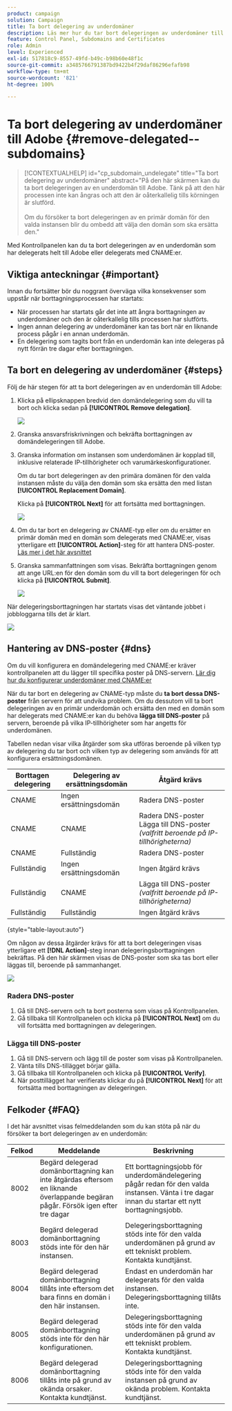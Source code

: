 ```yaml
---
product: campaign
solution: Campaign
title: Ta bort delegering av underdomäner
description: Läs mer hur du tar bort delegeringen av underdomäner till Adobe.
feature: Control Panel, Subdomains and Certificates
role: Admin
level: Experienced
exl-id: 517818c9-8557-49fd-b49c-b98b60e48f1c
source-git-commit: a3485766791387bd9422b4f29daf86296efafb98
workflow-type: tm+mt
source-wordcount: '821'
ht-degree: 100%

---
```


# Ta bort delegering av underdomäner till Adobe {#remove-delegated--subdomains}

>[!CONTEXTUALHELP]
>id="cp_subdomain_undelegate"
>title="Ta bort delegering av underdomäner"
>abstract="På den här skärmen kan du ta bort delegeringen av en underdomän till Adobe. Tänk på att den här processen inte kan ångras och att den är oåterkallelig tills körningen är slutförd.<br><br>Om du försöker ta bort delegeringen av en primär domän för den valda instansen blir du ombedd att välja den domän som ska ersätta den."

Med Kontrollpanelen kan du ta bort delegeringen av en underdomän som har delegerats helt till Adobe eller delegerats med CNAME:er.

## Viktiga anteckningar {#important}

Innan du fortsätter bör du noggrant överväga vilka konsekvenser som uppstår när borttagningsprocessen har startats:

* När processen har startats går det inte att ångra borttagningen av underdomäner och den är oåterkallelig tills processen har slutförts.
* Ingen annan delegering av underdomäner kan tas bort när en liknande process pågår i en annan underdomän.
* En delegering som tagits bort från en underdomän kan inte delegeras på nytt förrän tre dagar efter borttagningen.

## Ta bort en delegering av underdomäner {#steps}

Följ de här stegen för att ta bort delegeringen av en underdomän till Adobe:

1. Klicka på ellipsknappen bredvid den domändelegering som du vill ta bort och klicka sedan på **[!UICONTROL Remove delegation]**.

   ![](assets/undelegate-subdomain.png)

1. Granska ansvarsfriskrivningen och bekräfta borttagningen av domändelegeringen till Adobe.

1. Granska information om instansen som underdomänen är kopplad till, inklusive relaterade IP-tillhörigheter och varumärkeskonfigurationer.

   Om du tar bort delegeringen av den primära domänen för den valda instansen måste du välja den domän som ska ersätta den med listan **[!UICONTROL Replacement Domain]**.

   Klicka på **[!UICONTROL Next]** för att fortsätta med borttagningen.

   ![](assets/undelegate-subdomain-details.png)

1. Om du tar bort en delegering av CNAME-typ eller om du ersätter en primär domän med en domän som delegerats med CNAME:er, visas ytterligare ett **[!UICONTROL Action]**-steg för att hantera DNS-poster. [Läs mer i det här avsnittet](#dns)

1. Granska sammanfattningen som visas. Bekräfta borttagningen genom att ange URL:en för den domän som du vill ta bort delegeringen för och klicka på **[!UICONTROL Submit]**.

   ![](assets/undelegate-submit.png)

När delegeringsborttagningen har startats visas det väntande jobbet i jobbloggarna tills det är klart.

![](assets/undelegate-job.png)

## Hantering av DNS-poster {#dns}

Om du vill konfigurera en domändelegering med CNAME:er kräver kontrollpanelen att du lägger till specifika poster på DNS-servern. [Lär dig hur du konfigurerar underdomäner med CNAME:er](setting-up-new-subdomain.md#use-cnames)

När du tar bort en delegering av CNAME-typ måste du **ta bort dessa DNS-poster** från servern för att undvika problem. Om du dessutom vill ta bort delegeringen av en primär underdomän och ersätta den med en domän som har delegerats med CNAME:er kan du behöva **lägga till DNS-poster** på servern, beroende på vilka IP-tillhörigheter som har angetts för underdomänen.

Tabellen nedan visar vilka åtgärder som ska utföras beroende på vilken typ av delegering du tar bort och vilken typ av delegering som används för att konfigurera ersättningsdomänen.

| Borttagen delegering | Delegering av ersättningsdomän | Åtgärd krävs |
|  ---  |  ---  |  ---  |
| CNAME | Ingen ersättningsdomän | Radera DNS-poster |
| CNAME | CNAME | Radera DNS-poster<br/>Lägga till DNS-poster *(valfritt beroende på IP-tillhörigheterna)* |
| CNAME | Fullständig | Radera DNS-poster |
| Fullständig | Ingen ersättningsdomän | Ingen åtgärd krävs |
| Fullständig | CNAME | Lägga till DNS-poster *(valfritt beroende på IP-tillhörigheterna)* |
| Fullständig | Fullständig | Ingen åtgärd krävs |

{style="table-layout:auto"}

Om någon av dessa åtgärder krävs för att ta bort delegeringen visas ytterligare ett **[!DNL Action]**-steg innan delegeringsborttagningen bekräftas. På den här skärmen visas de DNS-poster som ska tas bort eller läggas till, beroende på sammanhanget.

![](assets/action-step.png)

### Radera DNS-poster

1. Gå till DNS-servern och ta bort posterna som visas på Kontrollpanelen.
1. Gå tillbaka till Kontrollpanelen och klicka på **[!UICONTROL Next]** om du vill fortsätta med borttagningen av delegeringen.

### Lägga till DNS-poster

1. Gå till DNS-servern och lägg till de poster som visas på Kontrollpanelen.
1. Vänta tills DNS-tillägget börjar gälla.
1. Gå tillbaka till Kontrollpanelen och klicka på **[!UICONTROL Verify]**.
1. När posttillägget har verifierats klickar du på **[!UICONTROL Next]** för att fortsätta med borttagningen av delegeringen.

## Felkoder {#FAQ}

I det här avsnittet visas felmeddelanden som du kan stöta på när du försöker ta bort delegeringen av en underdomän:

| Felkod | Meddelande | Beskrivning |
|  ---  |  ---  |  ---  |
| 8002 | Begärd delegerad domänborttagning kan inte åtgärdas eftersom en liknande överlappande begäran pågår. Försök igen efter tre dagar | Ett borttagningsjobb för underdomändelegering pågår redan för den valda instansen. Vänta i tre dagar innan du startar ett nytt borttagningsjobb. |
| 8003 | Begärd delegerad domänborttagning stöds inte för den här instansen. | Delegeringsborttagning stöds inte för den valda underdomänen på grund av ett tekniskt problem. Kontakta kundtjänst. |
| 8004 | Begärd delegerad domänborttagning tillåts inte eftersom det bara finns en domän i den här instansen. | Endast en underdomän har delegerats för den valda instansen. Delegeringsborttagning tillåts inte. |
| 8005 | Begärd delegerad domänborttagning stöds inte för den här konfigurationen. | Delegeringsborttagning stöds inte för den valda underdomänen på grund av ett tekniskt problem. Kontakta kundtjänst. |
| 8006 | Begärd delegerad domänborttagning tillåts inte på grund av okända orsaker. Kontakta kundtjänst. | Delegeringsborttagning stöds inte för den valda instansen på grund av okända problem. Kontakta kundtjänst. |
